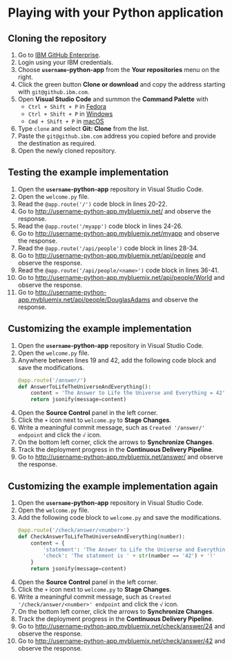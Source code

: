 # Playing with your Python application

## Cloning the repository

1. Go to [IBM GitHub Enterprise](https://github.ibm.com/).
1. Login using your IBM credentials.
1. Choose **`username`-python-app** from the **Your repositories** menu on the right.
1. Click the green button **Clone or download** and copy the address starting with `git@github.ibm.com`.
1. Open **Visual Studio Code** and summon the **Command Palette** with
    * `Ctrl + Shift + P` in [Fedora](https://code.visualstudio.com/shortcuts/keyboard-shortcuts-linux.pdf)
    * `Ctrl + Shift + P` in [Windows](https://code.visualstudio.com/shortcuts/keyboard-shortcuts-windows.pdf)
    * `Cmd + Shift + P` in [macOS](https://code.visualstudio.com/shortcuts/keyboard-shortcuts-macos.pdf)
1. Type `clone` and select **Git: Clone** from the list.
1. Paste the `git@github.ibm.com` address you copied before and provide the destination as required.
1. Open the newly cloned repository.

## Testing the example implementation

1. Open the **`username`-python-app** repository in Visual Studio Code.
1. Open the `welcome.py` file.
1. Read the `@app.route('/')` code block in lines 20-22.
1. Go to <http://username-python-app.mybluemix.net/> and observe the response.
1. Read the `@app.route('/myapp')` code block in lines 24-26.
1. Go to <http://username-python-app.mybluemix.net/myapp> and observe the response.
1. Read the `@app.route('/api/people')` code block in lines 28-34.
1. Go to <http://username-python-app.mybluemix.net/api/people> and observe the response.
1. Read the `@app.route('/api/people/<name>')` code block in lines 36-41.
1. Go to <http://username-python-app.mybluemix.net/api/people/World> and observe the response.
1. Go to <http://username-python-app.mybluemix.net/api/people/DouglasAdams> and observe the response.

## Customizing the example implementation

1. Open the **`username`-python-app** repository in Visual Studio Code.
1. Open the `welcome.py` file.
1. Anywhere between lines 19 and 42, add the following code block and save the modifications.
    ```Python
    @app.route('/answer/')
    def AnswerToLifeTheUniverseAndEverything():
        content = 'The Answer to Life the Universe and Everything = 42'
        return jsonify(message=content)
    ```
1. Open the **Source Control** panel in the left corner.
1. Click the `+` icon next to `welcome.py` to **Stage Changes**.
1. Write a meaningful commit message, such as `Created '/answer/' endpoint` and click the `√` icon.
1. On the bottom left corner, click the arrows to **Synchronize Changes**.
1. Track the deployment progress in the **Continuous Delivery Pipeline**.
1. Go to <http://username-python-app.mybluemix.net/answer/> and observe the response.

## Customizing the example implementation again

1. Open the **`username`-python-app** repository in Visual Studio Code.
1. Open the `welcome.py` file.
1. Add the following code block to `welcome.py` and save the modifications.
    ```Python
    @app.route('/check/answer/<number>')
    def CheckAnswerToLifeTheUniverseAndEverything(number):
        content = {
            'statement': 'The Answer to Life the Universe and Everything is ' + number + '.',
            'check': 'The statement is ' + str(number == '42') + '!'
        }
        return jsonify(message=content)
    ```
1. Open the **Source Control** panel in the left corner.
1. Click the `+` icon next to `welcome.py` to **Stage Changes**.
1. Write a meaningful commit message, such as `Created '/check/answer/<number>' endpoint` and click the `√` icon.
1. On the bottom left corner, click the arrows to **Synchronize Changes**.
1. Track the deployment progress in the **Continuous Delivery Pipeline**.
1. Go to <http://username-python-app.mybluemix.net/check/answer/24> and observe the response.
1. Go to <http://username-python-app.mybluemix.net/check/answer/42> and observe the response.
